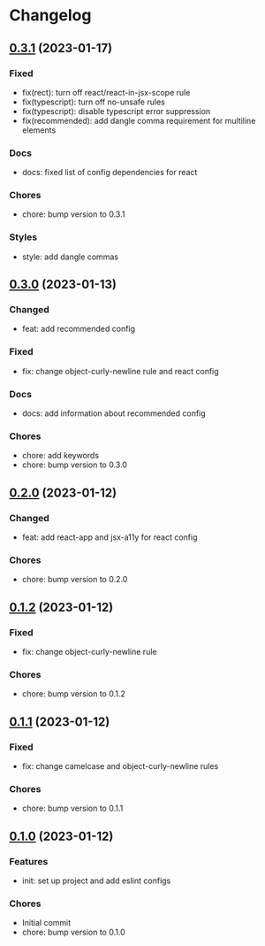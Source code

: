 # Changelog

## [0.3.1](https://github.com/quic-pro/eslint-config/releases/tag/0.3.1) (2023-01-17)

### Fixed

- fix(rect): turn off react/react-in-jsx-scope rule
- fix(typescript): turn off no-unsafe rules
- fix(typescript): disable typescript error suppression
- fix(recommended): add dangle comma requirement for multiline elements

### Docs

- docs: fixed list of config dependencies for react

### Chores

- chore: bump version to 0.3.1

### Styles

- style: add dangle commas

## [0.3.0](https://github.com/quic-pro/eslint-config/releases/tag/0.3.0) (2023-01-13)

### Changed

- feat: add recommended config

### Fixed

- fix: change object-curly-newline rule and react config

### Docs

- docs: add information about recommended config

### Chores

- chore: add keywords
- chore: bump version to 0.3.0

## [0.2.0](https://github.com/quic-pro/eslint-config/releases/tag/0.2.0) (2023-01-12)

### Changed

- feat: add react-app and jsx-a11y for react config

### Chores

- chore: bump version to 0.2.0

## [0.1.2](https://github.com/quic-pro/eslint-config/releases/tag/0.1.2) (2023-01-12)

### Fixed

- fix: change object-curly-newline rule

### Chores

- chore: bump version to 0.1.2

## [0.1.1](https://github.com/quic-pro/eslint-config/releases/tag/0.1.1) (2023-01-12)

### Fixed

- fix: change camelcase and object-curly-newline rules

### Chores

- chore: bump version to 0.1.1

## [0.1.0](https://github.com/quic-pro/eslint-config/releases/tag/0.1.0) (2023-01-12)

### Features

- init: set up project and add eslint configs

### Chores

- Initial commit
- chore: bump version to 0.1.0
